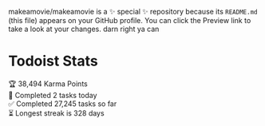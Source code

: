makeamovie/makeamovie is a ✨ special ✨ repository because its `README.md` (this file) appears on your GitHub profile.
You can click the Preview link to take a look at your changes. darn right ya can

# Todoist Stats

<!-- TODO-IST:START -->
🏆  38,494 Karma Points           
🌸  Completed 2 tasks today           
✅  Completed 27,245 tasks so far           
⏳  Longest streak is 328 days
<!-- TODO-IST:END -->